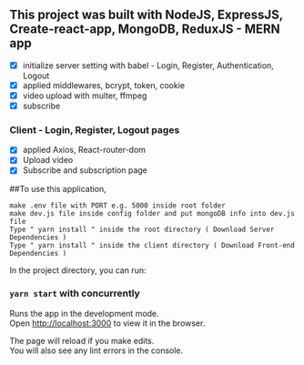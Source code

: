 ## This project was built with NodeJS, ExpressJS, Create-react-app, MongoDB, ReduxJS - MERN app

- [x] initialize server setting with babel - Login, Register, Authentication, Logout
- [x] applied middlewares, bcrypt, token, cookie
- [x] video upload with multer, ffmpeg
- [x] subscribe

### Client - Login, Register, Logout pages

- [x] applied Axios, React-router-dom
- [x] Upload video
- [x] Subscribe and subscription page

##To use this application,

```
make .env file with PORT e.g. 5000 inside root folder
make dev.js file inside config folder and put mongoDB info into dev.js file
Type " yarn install " inside the root directory ( Download Server Dependencies )
Type " yarn install " inside the client directory ( Download Front-end Dependencies )
```

In the project directory, you can run:

### `yarn start` with concurrently

Runs the app in the development mode.<br />
Open [http://localhost:3000](http://localhost:3000) to view it in the browser.

The page will reload if you make edits.<br />
You will also see any lint errors in the console.
